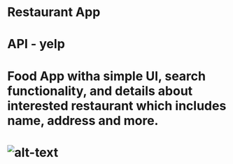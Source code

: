 # Restaurant App

# API - yelp

# Food App witha simple UI, search functionality, and details about interested restaurant which includes name, address and more.


# ![alt-text](https://github.com/CrypticHushane/restaurantApp/tree/master/assets/screenshot.jpeg)